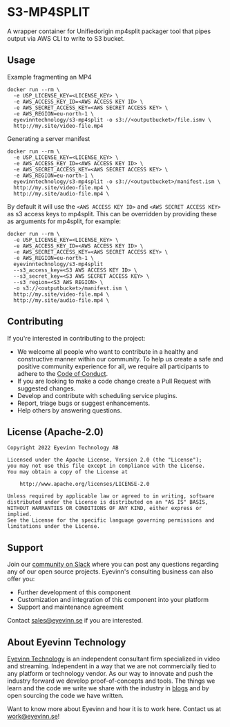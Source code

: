 # S3-MP4SPLIT

A wrapper container for Unifiedorigin mp4split packager tool that pipes output via AWS CLI to write to S3 bucket.

## Usage

Example fragmenting an MP4

```
docker run --rm \
  -e USP_LICENSE_KEY=<LICENSE_KEY> \
  -e AWS_ACCESS_KEY_ID=<AWS ACCESS KEY ID> \
  -e AWS_SECRET_ACCESS_KEY=<AWS SECRET ACCESS KEY> \
  -e AWS_REGION=eu-north-1 \
  eyevinntechnology/s3-mp4split -o s3://<outputbucket>/file.ismv \
  http://my.site/video-file.mp4
```

Generating a server manifest

```
docker run --rm \
  -e USP_LICENSE_KEY=<LICENSE_KEY> \
  -e AWS_ACCESS_KEY_ID=<AWS ACCESS KEY ID> \
  -e AWS_SECRET_ACCESS_KEY=<AWS SECRET ACCESS KEY> \
  -e AWS_REGION=eu-north-1 \
  eyevinntechnology/s3-mp4split -o s3://<outputbucket>/manifest.ism \
  http://my.site/video-file.mp4 \
  http://my.site/audio-file.mp4 \
```

By default it will use the `<AWS ACCESS KEY ID>` and `<AWS SECRET ACCESS KEY>` as s3 access keys to mp4split. This can be overridden by providing these as arguments for mp4split, for example:

```
docker run --rm \
  -e USP_LICENSE_KEY=<LICENSE_KEY> \
  -e AWS_ACCESS_KEY_ID=<AWS ACCESS KEY ID> \
  -e AWS_SECRET_ACCESS_KEY=<AWS SECRET ACCESS KEY> \
  -e AWS_REGION=eu-north-1 \
  eyevinntechnology/s3-mp4split 
  --s3_access_key=<S3 AWS ACCESS KEY ID> \
  --s3_secret_key=<S3 AWS SECRET ACCESS KEY> \
  --s3_region=<S3 AWS REGION> \
  -o s3://<outputbucket>/manifest.ism \
  http://my.site/video-file.mp4 \
  http://my.site/audio-file.mp4 \
```

## Contributing

If you're interested in contributing to the project:

- We welcome all people who want to contribute in a healthy and constructive manner within our community. To help us create a safe and positive community experience for all, we require all participants to adhere to the [Code of Conduct](CODE_OF_CONDUCT.md).
- If you are looking to make a code change create a Pull Request with suggested changes.
- Develop and contribute with scheduling service plugins.
- Report, triage bugs or suggest enhancements.
- Help others by answering questions.

## License (Apache-2.0)

```
Copyright 2022 Eyevinn Technology AB

Licensed under the Apache License, Version 2.0 (the "License");
you may not use this file except in compliance with the License.
You may obtain a copy of the License at

    http://www.apache.org/licenses/LICENSE-2.0

Unless required by applicable law or agreed to in writing, software
distributed under the License is distributed on an "AS IS" BASIS,
WITHOUT WARRANTIES OR CONDITIONS OF ANY KIND, either express or implied.
See the License for the specific language governing permissions and
limitations under the License.
```

## Support

Join our [community on Slack](http://slack.streamingtech.se) where you can post any questions regarding any of our open source projects. Eyevinn's consulting business can also offer you:

- Further development of this component
- Customization and integration of this component into your platform
- Support and maintenance agreement

Contact [sales@eyevinn.se](mailto:sales@eyevinn.se) if you are interested.

## About Eyevinn Technology

[Eyevinn Technology](https://www.eyevinntechnology.se) is an independent consultant firm specialized in video and streaming. Independent in a way that we are not commercially tied to any platform or technology vendor. As our way to innovate and push the industry forward we develop proof-of-concepts and tools. The things we learn and the code we write we share with the industry in [blogs](https://dev.to/video) and by open sourcing the code we have written.

Want to know more about Eyevinn and how it is to work here. Contact us at work@eyevinn.se!